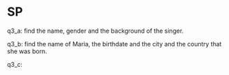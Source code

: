 # SP

q3_a: find the name, gender and the background of the singer.

q3_b: find the name of Maria, the birthdate and the city and the country that she was born.

q3_c: 
